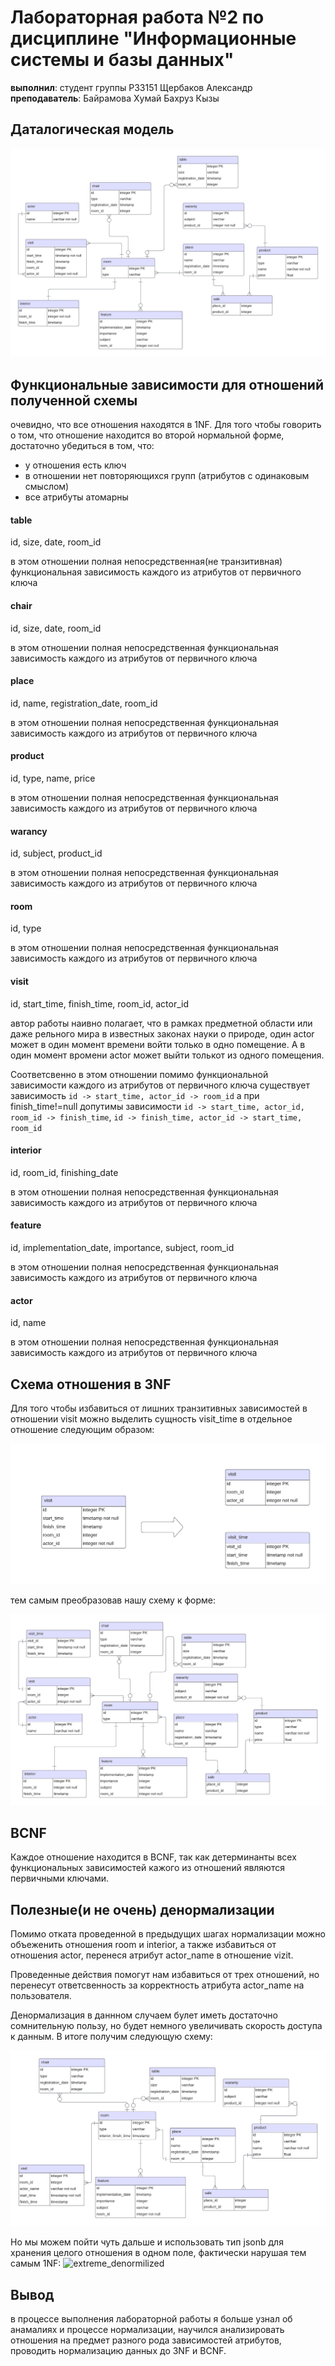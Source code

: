 # Лабораторная работа №2 по дисциплине "Информационные системы и базы данных"
**выполнил**: студент группы P33151 Щербаков Александр \
**преподаватель**: Байрамова Хумай Бахруз Кызы 


## Даталогическая модель

![datalogical_model](images/datalogical.png)

## Функциональные зависимости для отношений полученной схемы

очевидно, что все отношения находятся в 1NF. Для того чтобы говорить о том, что отношение находится во второй нормальной форме, достаточно убедиться в том, что:
 - у отношения есть ключ
 - в отношении нет повторяющихся групп (атрибутов с одинаковым смыслом)
 - все атрибуты атомарны

#### table
id, size, date, room_id

в этом отношении полная непосредственная(не транзитивная) функциональная зависимость каждого из атрибутов от первичного ключа

#### chair
id, size, date, room_id

в этом отношении полная непосредственная функциональная зависимость каждого из атрибутов от первичного ключа

#### place
id, name, registration_date, room_id

в этом отношении полная непосредственная функциональная зависимость каждого из атрибутов от первичного ключа

#### product
id, type, name, price

в этом отношении полная непосредственная функциональная зависимость каждого из атрибутов от первичного ключа

#### warancy
id, subject, product_id

в этом отношении полная непосредственная функциональная зависимость каждого из атрибутов от первичного ключа

#### room
id, type

в этом отношении полная непосредственная функциональная зависимость каждого из атрибутов от первичного ключа

#### visit
id, start_time, finish_time, room_id, actor_id

автор работы наивно полагает, что в рамках предметной области или даже рельного мира в известных законах науки о природе, один actor может в один момент времени войти только в одно помещение. А в один момент вромени actor может выйти толькот из одного помещения.

Соответсвенно в этом отношении помимо функциональной зависимости каждого из атрибутов от первичного ключа существует зависимость `id -> start_time, actor_id -> room_id`
а при finish_time!=null допутимы зависимости `id -> start_time, actor_id, room_id -> finish_time`, `id -> finish_time, actor_id -> start_time, room_id`

#### interior
id, room_id, finishing_date

в этом отношении полная непосредственная функциональная зависимость каждого из атрибутов от первичного ключа

#### feature
id, implementation_date, importance, subject, room_id

в этом отношении полная непосредственная функциональная зависимость каждого из атрибутов от первичного ключа

#### actor
id, name

в этом отношении полная непосредственная функциональная зависимость каждого из атрибутов от первичного ключа


## Схема отношения в 3NF 

Для того чтобы избавиться от лишних транзитивных зависимостей в отношении visit можно выделить сущность visit_time в отдельное отношение следующим образом:

![3NF](images/3NF.png)

тем самым преобразовав нашу схему к форме:

![NormalForm](images/NormalForm.png)

## BCNF

Каждое отношение находится в BCNF, так как детерминанты всех функциональных зависимостей кажого из отношений являются первичными ключами.

## Полезные(и не очень) денормализации

Помимо отката проведенной в предыдущих шагах нормализации можно объеженить отношения room и interior, а также избавиться от отношения actor, перенеся атрибут actor_name в отношение vizit.

Проведенные действия помогут нам избавиться от трех отношений, но перенесут ответсвенность за корректность атрибута actor_name на пользователя.

Денормализация в даннном случаем булет иметь достаточно сомнительную пользу, но будет немного увеличивать скорость доступа к данным. В итоге получим следующую схему:

![denormilized](images/denormilized.png)

Но мы можем пойти чуть дальше и использовать тип jsonb для хранения целого отношения в одном поле, фактически нарушая тем самым 1NF:
![extreme_denormilized](images/ExtremeDenormilized.png)

## Вывод

в процессе выполнения лабораторной работы я больше узнал об анамалиях и процессе нормализации, научился анализировать отношения на предмет разного рода зависимостей атрибутов, проводить нормализацию данных до 3NF и BCNF. 
